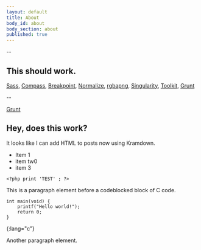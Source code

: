 ```yaml
---
layout: default
title: About
body_id: about
body_section: about
published: true
---
```


--

<div id="test">
	
## This should work.

[Sass](http://www.sass-lang.com),
[Compass](http://compass-style.org),
[Breakpoint](https://github.com/Team-Sass/breakpoint),
[Normalize](https://github.com/JohnAlbin/normalize-scss),
[rgbapng](https://github.com/aaronrussell/compass-rgbapng),
[Singularity](https://github.com/Team-Sass/Singularity),
[Toolkit](https://github.com/Team-Sass/toolkit),
[Grunt](http://gruntjs.com)



</div>

--

[Grunt](http://gruntjs.com)



## Hey, does this work?

It looks like I can add HTML to posts now using Kramdown.

- Item 1
- item tw0
- item 3


```
<?php print 'TEST' ; ?>
```

This is a paragraph element before a codeblocked block of C code.

    int main(void) {
        printf("Hello world!");
        return 0;
    }
{:lang="c"}

Another paragraph element.